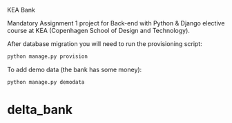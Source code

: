 KEA Bank

Mandatory Assignment 1 project for Back-end with Python & Django elective course at KEA (Copenhagen School of Design and Technology).

After database migration you will need to run the provisioning script:

```python
python manage.py provision
```

To add demo data (the bank has some money):

```python
python manage.py demodata
```
# delta_bank
